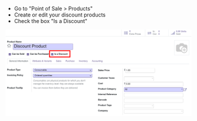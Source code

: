 - Go to "Point of Sale \> Products"
- Create or edit your discount products
- Check the box "Is a Discount"


![image_template_form](../static/description/product_template_form.png)
